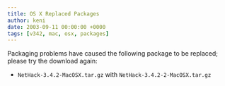 ```yaml
---
title: OS X Replaced Packages
author: keni
date: 2003-09-11 00:00:00 +0000
tags: [v342, mac, osx, packages]
---
```

Packaging problems have caused the following package to be replaced; please try the download again:

* `NetHack-3.4.2-MacOSX.tar.gz` with `NetHack-3.4.2-2-MacOSX.tar.gz`

